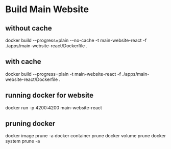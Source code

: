 # Build Main Website
## without cache
docker build --progress=plain --no-cache -t main-website-react -f ./apps/main-website-react/Dockerfile .

## with cache
docker build --progress=plain -t main-website-react -f ./apps/main-website-react/Dockerfile .

## running docker for website
docker run -p 4200:4200 main-website-react

## pruning docker
docker image prune -a
docker container prune
docker volume prune
docker system prune -a

